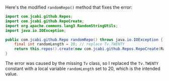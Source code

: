 Here's the modified `randomRepo()` method that fixes the error:

```java
import com.jcabi.github.Repos;
import com.jcabi.github.RepoCreate;
import org.apache.commons.lang3.RandomStringUtils;
import java.io.IOException;

public com.jcabi.github.Repo randomRepo() throws java.io.IOException {
    final int randomLength = 20; // replace Tv.TWENTY
    return this.repos().create(new com.jcabi.github.Repos.RepoCreate(RandomStringUtils.randomAlphanumeric(randomLength), true));
}
```

The error was caused by the missing `Tv` class, so I replaced the `Tv.TWENTY` constant with a local variable `randomLength` set to 20, which is the intended value.